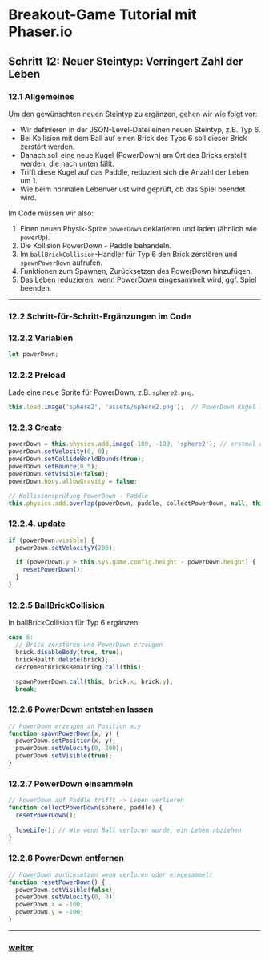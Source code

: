 # Breakout-Game Tutorial mit Phaser.io

## Schritt 12: Neuer Steintyp: Verringert Zahl der Leben

### 12.1 Allgemeines
Um den gewünschten neuen Steintyp zu ergänzen, gehen wir wie folgt vor:

- Wir definieren in der JSON-Level-Datei einen neuen Steintyp, z.B. Typ 6.
- Bei Kollision mit dem Ball auf einen Brick des Typs 6 soll dieser Brick zerstört werden.
- Danach soll eine neue Kugel (PowerDown) am Ort des Bricks erstellt werden, die nach unten fällt.
- Trifft diese Kugel auf das Paddle, reduziert sich die Anzahl der Leben um 1.
- Wie beim normalen Lebenverlust wird geprüft, ob das Spiel beendet wird.

Im Code müssen wir also:

1. Einen neuen Physik-Sprite `powerDown` deklarieren und laden (ähnlich wie `powerUp`).
2. Die Kollision PowerDown - Paddle behandeln.
3. Im `ballBrickCollision`-Handler für Typ 6 den Brick zerstören und `spawnPowerDown` aufrufen.
4. Funktionen zum Spawnen, Zurücksetzen des PowerDown hinzufügen.
5. Das Leben reduzieren, wenn PowerDown eingesammelt wird, ggf. Spiel beenden.

---

### 12.2 Schritt-für-Schritt-Ergänzungen im Code

### 12.2.2 Variablen

```js
let powerDown;
```

### 12.2.2 Preload

Lade eine neue Sprite für PowerDown, z.B. `sphere2.png`.

```js
this.load.image('sphere2', 'assets/sphere2.png');  // PowerDown Kugel laden
```

### 12.2.3 Create

```js
powerDown = this.physics.add.image(-100, -100, 'sphere2'); // erstmal ausblenden, außerhalb vom Bildschirm
powerDown.setVelocity(0, 0);
powerDown.setCollideWorldBounds(true);
powerDown.setBounce(0.5);
powerDown.setVisible(false);
powerDown.body.allowGravity = false;

// Kollisionsprüfung PowerDown - Paddle
this.physics.add.overlap(powerDown, paddle, collectPowerDown, null, this);
```

### 12.2.4. update

```js
if (powerDown.visible) {
  powerDown.setVelocityY(200);

  if (powerDown.y > this.sys.game.config.height - powerDown.height) {
    resetPowerDown();
  }
}
```

### 12.2.5 BallBrickCollision

In ballBrickCollision für Typ 6 ergänzen:

```js
case 6:
  // Brick zerstören und PowerDown erzeugen
  brick.disableBody(true, true);
  brickHealth.delete(brick);
  decrementBricksRemaining.call(this);

  spawnPowerDown.call(this, brick.x, brick.y);
  break;
```

### 12.2.6 PowerDown entstehen lassen

```js
// PowerDown erzeugen an Position x,y
function spawnPowerDown(x, y) {
  powerDown.setPosition(x, y);
  powerDown.setVelocity(0, 200);
  powerDown.setVisible(true);
}
```
### 12.2.7 PowerDown einsammeln

```js
// PowerDown auf Paddle trifft -> Leben verlieren
function collectPowerDown(sphere, paddle) {
  resetPowerDown();
  
  loseLife(); // Wie wenn Ball verloren wurde, ein Leben abziehen
}
```
### 12.2.8 PowerDown entfernen

```js
// PowerDown zurücksetzen wenn verloren oder eingesammelt
function resetPowerDown() {
  powerDown.setVisible(false);
  powerDown.setVelocity(0, 0);
  powerDown.x = -100;
  powerDown.y = -100;
}
```

---
### [weiter](12PaddleBreiter.html)  
